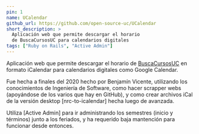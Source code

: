 ```yaml
---
pin: 1
name: UCalendar
github_url: https://github.com/open-source-uc/UCalendar
short_description: >
  Aplicación web que permite descargar el horario
  de BuscaCursosUC para calendarios digitales
tags: ["Ruby on Rails", "Active Admin"]
---
```


Aplicación web que permite descargar el horario de [BuscaCursosUC] en
formato iCalendar para calendarios digitales como Google Calendar.

Fue hecha a finales del 2020 hecho por Benjamín Vicente, utilizando
los conocimientos de Ingeniería de Software, como hacer scrapper webs
(apoyándose de los varios que hay en GitHub), y como crear archivos
iCal de la versión desktop [nrc-to-icalendar] hecha luego de avanzada.

Utiliza [Active Admin] para ir administrando los semestres
(inicio y términos) junto a los feriados, y ha requerido baja mantención
para funcionar desde entonces.

[BuscaCursosUC]: https://buscacursos.uc.cl
[uc-nrc-icalendar]: https://github.com/benjavicente/uc-nrc-icalendar
[ActiveAdmin]: https://activeadmin.info/

